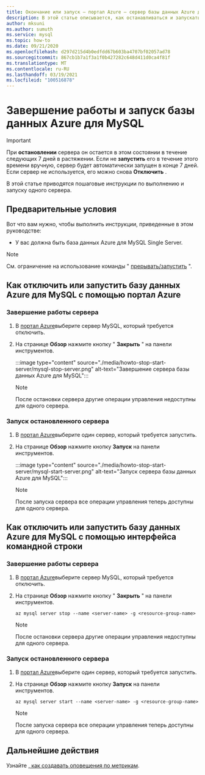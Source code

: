 ```yaml
---
title: Окончание или запуск — портал Azure — сервер базы данных Azure для MySQL
description: В этой статье описывается, как останавливаться и запускать операции в базе данных Azure для MySQL.
author: mksuni
ms.author: sumuth
ms.service: mysql
ms.topic: how-to
ms.date: 09/21/2020
ms.openlocfilehash: d297d215d4b0edfdd67b603ba4707bf02057ad78
ms.sourcegitcommit: 867cb1b7a1f3a1f0b427282c648d411d0ca4f81f
ms.translationtype: MT
ms.contentlocale: ru-RU
ms.lasthandoff: 03/19/2021
ms.locfileid: "100516878"
---
```

# <a name="stopstart-an-azure-database-for-mysql"></a>Завершение работы и запуск базы данных Azure для MySQL

> [!IMPORTANT]
>  При **остановлении** сервера он остается в этом состоянии в течение следующих 7 дней в растяжении. Если не **запустить** его в течение этого времени вручную, сервер будет автоматически запущен в конце 7 дней. Если сервер не используется, его можно снова **Отключить** .

В этой статье приводятся пошаговые инструкции по выполнению и запуску одного сервера.

## <a name="prerequisites"></a>Предварительные условия

Вот что вам нужно, чтобы выполнить инструкции, приведенные в этом руководстве:

-   У вас должна быть база данных Azure для MySQL Single Server.

> [!NOTE]
> См. ограничение на использование команды " [прерывать/запустить](concepts-servers.md#limitations-of-stopstart-operation) ".

## <a name="how-to-stopstart-the-azure-database-for-mysql-using-azure-portal"></a>Как отключить или запустить базу данных Azure для MySQL с помощью портал Azure

### <a name="stop-a-running-server"></a>Завершение работы сервера

1.  В [портал Azure](https://portal.azure.com/)выберите сервер MySQL, который требуется отключить.

2.  На странице **Обзор** нажмите кнопку " **Закрыть** " на панели инструментов.

    :::image type="content" source="./media/howto-stop-start-server/mysql-stop-server.png" alt-text="Завершение сервера базы данных Azure для MySQL":::

    > [!NOTE]
    > После остановки сервера другие операции управления недоступны для одного сервера.

### <a name="start-a-stopped-server"></a>Запуск остановленного сервера

1.  В [портал Azure](https://portal.azure.com/)выберите один сервер, который требуется запустить.

2.  На странице **Обзор** нажмите кнопку **Запуск** на панели инструментов.

    :::image type="content" source="./media/howto-stop-start-server/mysql-start-server.png" alt-text="Запуск сервера базы данных Azure для MySQL":::

    > [!NOTE]
    > После запуска сервера все операции управления теперь доступны для одного сервера.

## <a name="how-to-stopstart-the-azure-database-for-mysql-using-cli"></a>Как отключить или запустить базу данных Azure для MySQL с помощью интерфейса командной строки

### <a name="stop-a-running-server"></a>Завершение работы сервера

1.  В [портал Azure](https://portal.azure.com/)выберите сервер MySQL, который требуется отключить.

2.  На странице **Обзор** нажмите кнопку " **Закрыть** " на панели инструментов.

    ```azurecli-interactive
    az mysql server stop --name <server-name> -g <resource-group-name>
    ```
    > [!NOTE]
    > После остановки сервера другие операции управления недоступны для одного сервера.

### <a name="start-a-stopped-server"></a>Запуск остановленного сервера

1.  В [портал Azure](https://portal.azure.com/)выберите один сервер, который требуется запустить.

2.  На странице **Обзор** нажмите кнопку **Запуск** на панели инструментов.

    ```azurecli-interactive
    az mysql server start --name <server-name> -g <resource-group-name>
    ```
    > [!NOTE]
    > После запуска сервера все операции управления теперь доступны для одного сервера.

## <a name="next-steps"></a>Дальнейшие действия
Узнайте [, как создавать оповещения по метрикам](howto-alert-on-metric.md).
